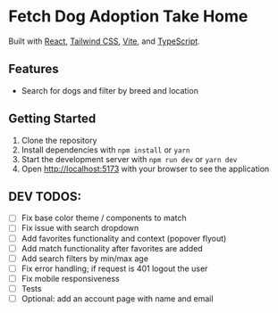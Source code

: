 # Fetch Dog Adoption Take Home

Built with [React](https://reactjs.org/), [Tailwind CSS](https://tailwindcss.com/), [Vite](https://vitejs.dev/), and [TypeScript](https://www.typescriptlang.org/).

## Features

- Search for dogs and filter by breed and location

## Getting Started

1. Clone the repository
2. Install dependencies with `npm install` or `yarn`
3. Start the development server with `npm run dev` or `yarn dev`
4. Open [http://localhost:5173](http://localhost:5173) with your browser to see the application

## DEV TODOS:

- [ ] Fix base color theme / components to match
- [ ] Fix issue with search dropdown
- [ ] Add favorites functionality and context (popover flyout)
- [ ] Add match functionality after favorites are added
- [ ] Add search filters by min/max age
- [ ] Fix error handling; if request is 401 logout the user
- [ ] Fix mobile responsiveness
- [ ] Tests
- [ ] Optional: add an account page with name and email
